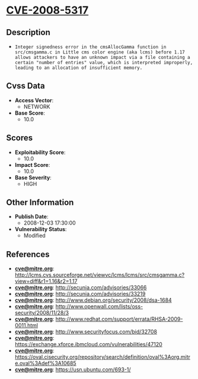 
# [CVE-2008-5317](http://lcms.cvs.sourceforge.net/viewvc/lcms/lcms/src/cmsgamma.c?view=diff&r1=1.16&r2=1.17)

## Description

- `Integer signedness error in the cmsAllocGamma function in src/cmsgamma.c in Little cms color engine (aka lcms) before 1.17 allows attackers to have an unknown impact via a file containing a certain "number of entries" value, which is interpreted improperly, leading to an allocation of insufficient memory.`

## Cvss Data

- **Access Vector**:
  - NETWORK
- **Base Score**:
  - 10.0

## Scores

- **Exploitability Score**:
  - 10.0
- **Impact Score**:
  - 10.0
- **Base Severity**:
  - HIGH

## Other Information

- **Publish Date**:
  - 2008-12-03 17:30:00
- **Vulnerability Status**:
  - Modified

## References

- **cve@mitre.org**: http://lcms.cvs.sourceforge.net/viewvc/lcms/lcms/src/cmsgamma.c?view=diff&r1=1.16&r2=1.17
- **cve@mitre.org**: http://secunia.com/advisories/33066
- **cve@mitre.org**: http://secunia.com/advisories/33219
- **cve@mitre.org**: http://www.debian.org/security/2008/dsa-1684
- **cve@mitre.org**: http://www.openwall.com/lists/oss-security/2008/11/28/3
- **cve@mitre.org**: http://www.redhat.com/support/errata/RHSA-2009-0011.html
- **cve@mitre.org**: http://www.securityfocus.com/bid/32708
- **cve@mitre.org**: https://exchange.xforce.ibmcloud.com/vulnerabilities/47120
- **cve@mitre.org**: https://oval.cisecurity.org/repository/search/definition/oval%3Aorg.mitre.oval%3Adef%3A10685
- **cve@mitre.org**: https://usn.ubuntu.com/693-1/
